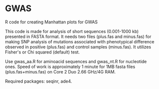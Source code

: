 # GWAS
R code for creating Manhattan plots for GWAS

This code is made for analysis of short sequences (0.001-1000 kb) presented in FASTA format. It needs two files (plus.fas and minus.fas) for making SNP analysis of mutations associated with phenotypical difference observed in positive (plus.fas) and control samples (minus.fas). It utilizes Fisher's or Chi squared (default) test.

Use gwas_aa.R for aminoacid sequences and gwas_nt.R for nucleotide ones. Speed of work is approximately 1 minute for 1MB fasta files (plus.fas+minus.fas) on Core 2 Duo 2.66 GHz/4G RAM.

Required packages: seqinr, ade4.
